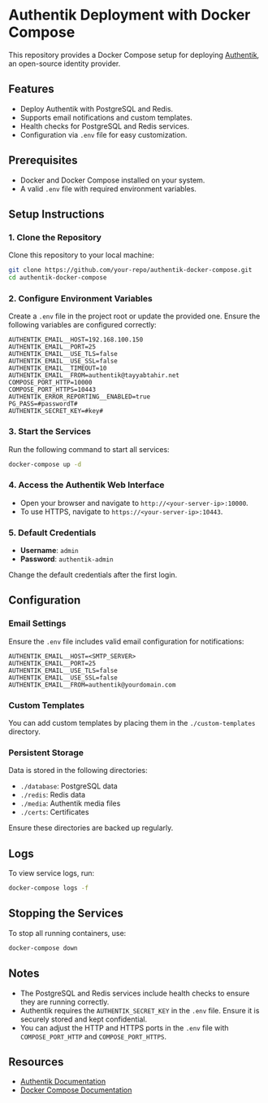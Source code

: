 # Authentik Deployment with Docker Compose

This repository provides a Docker Compose setup for deploying [Authentik](https://goauthentik.io/), an open-source identity provider.

## Features
- Deploy Authentik with PostgreSQL and Redis.
- Supports email notifications and custom templates.
- Health checks for PostgreSQL and Redis services.
- Configuration via `.env` file for easy customization.

## Prerequisites
- Docker and Docker Compose installed on your system.
- A valid `.env` file with required environment variables.

## Setup Instructions

### 1. Clone the Repository
Clone this repository to your local machine:

```bash
git clone https://github.com/your-repo/authentik-docker-compose.git
cd authentik-docker-compose
```

### 2. Configure Environment Variables
Create a `.env` file in the project root or update the provided one. Ensure the following variables are configured correctly:

```env
AUTHENTIK_EMAIL__HOST=192.168.100.150
AUTHENTIK_EMAIL__PORT=25
AUTHENTIK_EMAIL__USE_TLS=false
AUTHENTIK_EMAIL__USE_SSL=false
AUTHENTIK_EMAIL__TIMEOUT=10
AUTHENTIK_EMAIL__FROM=authentik@tayyabtahir.net
COMPOSE_PORT_HTTP=10000
COMPOSE_PORT_HTTPS=10443
AUTHENTIK_ERROR_REPORTING__ENABLED=true
PG_PASS=#passwordT#
AUTHENTIK_SECRET_KEY=#key#
```

### 3. Start the Services
Run the following command to start all services:

```bash
docker-compose up -d
```

### 4. Access the Authentik Web Interface
- Open your browser and navigate to `http://<your-server-ip>:10000`.
- To use HTTPS, navigate to `https://<your-server-ip>:10443`.

### 5. Default Credentials
- **Username**: `admin`
- **Password**: `authentik-admin`

Change the default credentials after the first login.

## Configuration

### Email Settings
Ensure the `.env` file includes valid email configuration for notifications:

```env
AUTHENTIK_EMAIL__HOST=<SMTP_SERVER>
AUTHENTIK_EMAIL__PORT=25
AUTHENTIK_EMAIL__USE_TLS=false
AUTHENTIK_EMAIL__USE_SSL=false
AUTHENTIK_EMAIL__FROM=authentik@yourdomain.com
```

### Custom Templates
You can add custom templates by placing them in the `./custom-templates` directory.

### Persistent Storage
Data is stored in the following directories:
- `./database`: PostgreSQL data
- `./redis`: Redis data
- `./media`: Authentik media files
- `./certs`: Certificates

Ensure these directories are backed up regularly.

## Logs
To view service logs, run:

```bash
docker-compose logs -f
```

## Stopping the Services
To stop all running containers, use:

```bash
docker-compose down
```

## Notes
- The PostgreSQL and Redis services include health checks to ensure they are running correctly.
- Authentik requires the `AUTHENTIK_SECRET_KEY` in the `.env` file. Ensure it is securely stored and kept confidential.
- You can adjust the HTTP and HTTPS ports in the `.env` file with `COMPOSE_PORT_HTTP` and `COMPOSE_PORT_HTTPS`.

## Resources
- [Authentik Documentation](https://goauthentik.io/docs)
- [Docker Compose Documentation](https://docs.docker.com/compose/)

